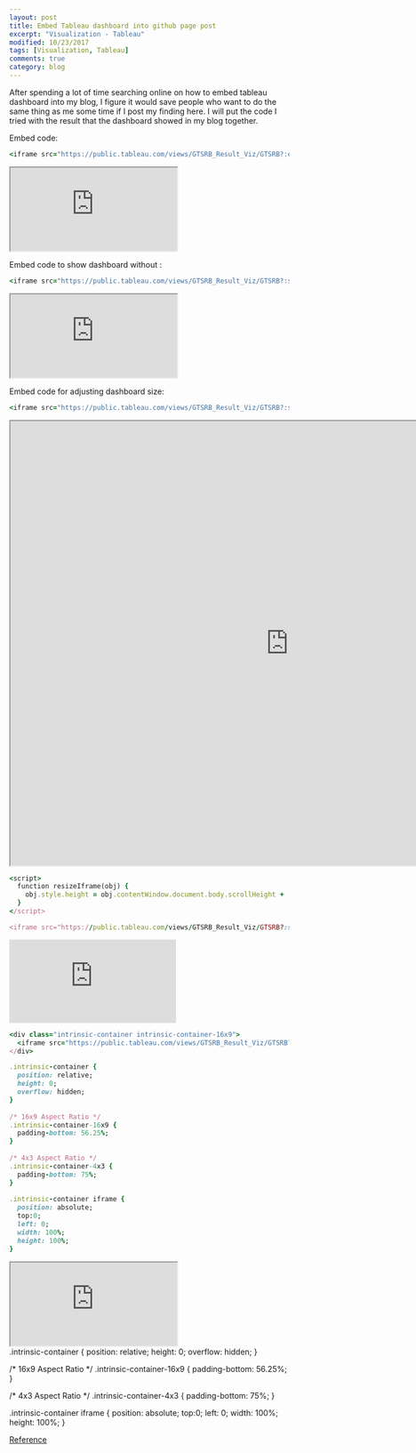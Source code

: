 ```yaml
---
layout: post
title: Embed Tableau dashboard into github page post
excerpt: "Visualization - Tableau"
modified: 10/23/2017
tags: [Visualization, Tableau]
comments: true
category: blog
---  
```


After spending a lot of time searching online on how to embed tableau dashboard into my blog, I figure it would save people who want to do the same thing as me some time if I post my finding here. I will put the code I tried with the result that the dashboard showed in my blog together. 


Embed code:  
~~~ ruby
<iframe src="https://public.tableau.com/views/GTSRB_Result_Viz/GTSRB?:embed=y&:display_count=yes"></iframe>
~~~
  
<iframe src="https://public.tableau.com/views/GTSRB_Result_Viz/GTSRB?:embed=y&:display_count=yes"></iframe>


Embed code to show dashboard without :  
~~~ ruby
<iframe src="https://public.tableau.com/views/GTSRB_Result_Viz/GTSRB?:showVizHome=no&:embed=true"></iframe>
~~~
  
<iframe src="https://public.tableau.com/views/GTSRB_Result_Viz/GTSRB?:showVizHome=no&:embed=true"></iframe>


Embed code for adjusting dashboard size:    
~~~ ruby
<iframe src="https://public.tableau.com/views/GTSRB_Result_Viz/GTSRB?:showVizHome=no&:embed=true" width = '1000' height = '800'></iframe>
~~~  
<iframe src="https://public.tableau.com/views/GTSRB_Result_Viz/GTSRB?:showVizHome=no&:embed=true" width = '1000' height = '800'></iframe>  

~~~ ruby
<script>
  function resizeIframe(obj) {
    obj.style.height = obj.contentWindow.document.body.scrollHeight + 'px';
  }
</script>

<iframe src="https://public.tableau.com/views/GTSRB_Result_Viz/GTSRB?:showVizHome=no&:embed=true" frameborder="0" scrolling="no" onload="resizeIframe(this)" /></iframe> 
~~~  

<script>
  function resizeIframe(obj) {
    obj.style.height = obj.contentWindow.document.body.scrollHeight + 'px';
  }
</script>

<iframe src="https://public.tableau.com/views/GTSRB_Result_Viz/GTSRB?:showVizHome=no&:embed=true" frameborder="0" scrolling="no" onload="resizeIframe(this)" /></iframe> 

~~~ ruby
<div class="intrinsic-container intrinsic-container-16x9">
  <iframe src="https://public.tableau.com/views/GTSRB_Result_Viz/GTSRB?:showVizHome=no&:embed=true" allowfullscreen></iframe>
</div>

.intrinsic-container {
  position: relative;
  height: 0;
  overflow: hidden;
}
 
/* 16x9 Aspect Ratio */
.intrinsic-container-16x9 {
  padding-bottom: 56.25%;
}
 
/* 4x3 Aspect Ratio */
.intrinsic-container-4x3 {
  padding-bottom: 75%;
}
 
.intrinsic-container iframe {
  position: absolute;
  top:0;
  left: 0;
  width: 100%;
  height: 100%;
}
~~~  

<div class="intrinsic-container intrinsic-container-16x9">
  <iframe src="https://public.tableau.com/views/GTSRB_Result_Viz/GTSRB?:showVizHome=no&:embed=true" allowfullscreen></iframe>
</div>  
<head>
.intrinsic-container {
  position: relative;
  height: 0;
  overflow: hidden;
}
 
/* 16x9 Aspect Ratio */
.intrinsic-container-16x9 {
  padding-bottom: 56.25%;
}
 
/* 4x3 Aspect Ratio */
.intrinsic-container-4x3 {
  padding-bottom: 75%;
}
 
.intrinsic-container iframe {
  position: absolute;
  top:0;
  left: 0;
  width: 100%;
  height: 100%;
}
</head>  

[Reference](http://kb.tableau.com/articles/howto/embedding-tableau-public-views-in-iframes)
